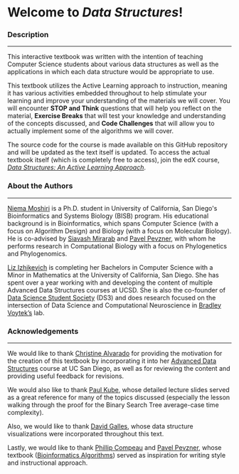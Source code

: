 # Welcome to *Data Structures*! #

### Description
---
This interactive textbook was written with the intention of teaching Computer Science students about various data structures as well as the applications in which each data structure would be appropriate to use.

This textbook utilizes the Active Learning approach to instruction, meaning it has various activities embedded throughout to help stimulate your learning and improve your understanding of the materials we will cover. You will encounter **STOP and Think** questions that will help you reflect on the material, **Exercise Breaks** that will test your knowledge and understanding of the concepts discussed, and **Code Challenges** that will allow you to actually implement some of the algorithms we will cover.

The source code for the course is made available on this GitHub repository and will be updated as the text itself is updated. To access the actual textbook itself (which is completely free to access), join the edX course, [*Data Structures: An Active Learning Approach*](https://www.edx.org/course/data-structures-an-active-learning-approach).

### About the Authors
---
[Niema Moshiri](http://niema.net/) is a Ph.D. student in University of California, San Diego's Bioinformatics and Systems Biology (BISB) program. His educational background is in Bioinformatics, which spans Computer Science (with a focus on Algorithm Design) and Biology (with a focus on Molecular Biology). He is co-advised by [Siavash Mirarab](http://eceweb.ucsd.edu/~smirarab/) and [Pavel Pevzner](http://cseweb.ucsd.edu/~ppevzner/), with whom he performs research in Computational Biology with a focus on Phylogenetics and Phylogenomics.

[Liz Izhikevich](https://www.linkedin.com/in/lizizhikevich) is completing her Bachelors in Computer Science with a Minor in Mathematics at the University of California, San Diego. She has spent over a year working with and developing the content of multiple Advanced Data Structures courses at UCSD. She is also the co-founder of [Data Science Student Society](http://ds3.io/) (DS3) and does research focused on the intersection of Data Science and Computational Neuroscience in [Bradley Voytek’s](http://darb.ketyov.com/home) lab.

### Acknowledgements
---
We would like to thank [Christine Alvarado](https://sites.google.com/a/eng.ucsd.edu/alvarado/) for providing the motivation for the creation of this textbook by incorporating it into her [Advanced Data Structures](http://www.ucsd.edu/catalog/courses/CSE.html#cse100) course at UC San Diego, as well as for reviewing the content and providing useful feedback for revisions.

We would also like to thank [Paul Kube](http://cseweb.ucsd.edu/~kube/), whose detailed lecture slides served as a great reference for many of the topics discussed (especially the lesson walking through the proof for the Binary Search Tree average-case time complexity).

Also, we would like to thank [David Galles](http://www.cs.usfca.edu/~galles/), whose data structure visualizations were incorporated throughout this text.

Lastly, we would like to thank [Phillip Compeau](http://compeau.cbd.cmu.edu/) and [Pavel Pevzner](http://cseweb.ucsd.edu/~ppevzner/), whose textbook ([Bioinformatics Algorithms](http://bioinformaticsalgorithms.com/)) served as inspiration for writing style and instructional approach.
